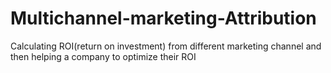 # Multichannel-marketing-Attribution
Calculating ROI(return on investment) from different marketing channel and then helping a company to optimize their ROI
